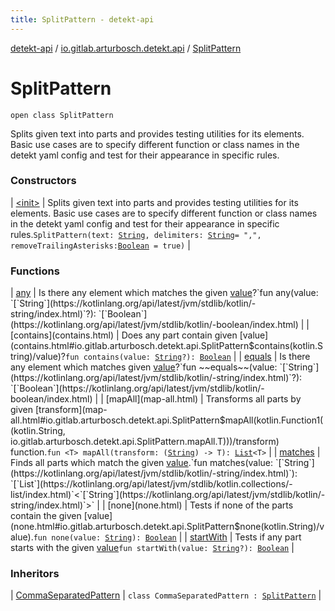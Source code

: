 ```yaml
---
title: SplitPattern - detekt-api
---
```


[detekt-api](../../index.html) / [io.gitlab.arturbosch.detekt.api](../index.html) / [SplitPattern](./index.html)

# SplitPattern

`open class SplitPattern`

Splits given text into parts and provides testing utilities for its elements.
Basic use cases are to specify different function or class names in the detekt
yaml config and test for their appearance in specific rules.

### Constructors

| [&lt;init&gt;](-init-.html) | Splits given text into parts and provides testing utilities for its elements. Basic use cases are to specify different function or class names in the detekt yaml config and test for their appearance in specific rules.`SplitPattern(text: `[`String`](https://kotlinlang.org/api/latest/jvm/stdlib/kotlin/-string/index.html)`, delimiters: `[`String`](https://kotlinlang.org/api/latest/jvm/stdlib/kotlin/-string/index.html)` = ",", removeTrailingAsterisks: `[`Boolean`](https://kotlinlang.org/api/latest/jvm/stdlib/kotlin/-boolean/index.html)` = true)` |

### Functions

| [any](any.html) | Is there any element which matches the given [value](any.html#io.gitlab.arturbosch.detekt.api.SplitPattern$any(kotlin.String)/value)?`fun any(value: `[`String`](https://kotlinlang.org/api/latest/jvm/stdlib/kotlin/-string/index.html)`?): `[`Boolean`](https://kotlinlang.org/api/latest/jvm/stdlib/kotlin/-boolean/index.html) |
| [contains](contains.html) | Does any part contain given [value](contains.html#io.gitlab.arturbosch.detekt.api.SplitPattern$contains(kotlin.String)/value)?`fun contains(value: `[`String`](https://kotlinlang.org/api/latest/jvm/stdlib/kotlin/-string/index.html)`?): `[`Boolean`](https://kotlinlang.org/api/latest/jvm/stdlib/kotlin/-boolean/index.html) |
| [equals](equals.html) | Is there any element which matches given [value](equals.html#io.gitlab.arturbosch.detekt.api.SplitPattern$equals(kotlin.String)/value)?`fun ~~equals~~(value: `[`String`](https://kotlinlang.org/api/latest/jvm/stdlib/kotlin/-string/index.html)`?): `[`Boolean`](https://kotlinlang.org/api/latest/jvm/stdlib/kotlin/-boolean/index.html) |
| [mapAll](map-all.html) | Transforms all parts by given [transform](map-all.html#io.gitlab.arturbosch.detekt.api.SplitPattern$mapAll(kotlin.Function1((kotlin.String, io.gitlab.arturbosch.detekt.api.SplitPattern.mapAll.T)))/transform) function.`fun <T> mapAll(transform: (`[`String`](https://kotlinlang.org/api/latest/jvm/stdlib/kotlin/-string/index.html)`) -> T): `[`List`](https://kotlinlang.org/api/latest/jvm/stdlib/kotlin.collections/-list/index.html)`<T>` |
| [matches](matches.html) | Finds all parts which match the given [value](matches.html#io.gitlab.arturbosch.detekt.api.SplitPattern$matches(kotlin.String)/value).`fun matches(value: `[`String`](https://kotlinlang.org/api/latest/jvm/stdlib/kotlin/-string/index.html)`): `[`List`](https://kotlinlang.org/api/latest/jvm/stdlib/kotlin.collections/-list/index.html)`<`[`String`](https://kotlinlang.org/api/latest/jvm/stdlib/kotlin/-string/index.html)`>` |
| [none](none.html) | Tests if none of the parts contain the given [value](none.html#io.gitlab.arturbosch.detekt.api.SplitPattern$none(kotlin.String)/value).`fun none(value: `[`String`](https://kotlinlang.org/api/latest/jvm/stdlib/kotlin/-string/index.html)`): `[`Boolean`](https://kotlinlang.org/api/latest/jvm/stdlib/kotlin/-boolean/index.html) |
| [startWith](start-with.html) | Tests if any part starts with the given [value](start-with.html#io.gitlab.arturbosch.detekt.api.SplitPattern$startWith(kotlin.String)/value)`fun startWith(value: `[`String`](https://kotlinlang.org/api/latest/jvm/stdlib/kotlin/-string/index.html)`?): `[`Boolean`](https://kotlinlang.org/api/latest/jvm/stdlib/kotlin/-boolean/index.html) |

### Inheritors

| [CommaSeparatedPattern](../../io.gitlab.arturbosch.detekt.api.internal/-comma-separated-pattern/index.html) | `class CommaSeparatedPattern : `[`SplitPattern`](./index.html) |

